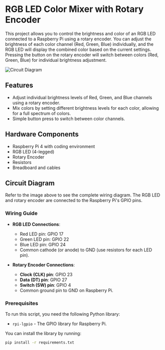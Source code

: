 # RGB LED Color Mixer with Rotary Encoder

This project allows you to control the brightness and color of an RGB LED connected to a Raspberry Pi using a rotary encoder. You can adjust the brightness of each color channel (Red, Green, Blue) individually, and the RGB LED will display the combined color based on the current settings. Pressing the button on the rotary encoder will switch between colors (Red, Green, Blue) for individual brightness adjustment.

![Circuit Diagram](circuit_image.jpg) <!-- Link or upload the image of your circuit here -->

## Features
- Adjust individual brightness levels of Red, Green, and Blue channels using a rotary encoder.
- Mix colors by setting different brightness levels for each color, allowing for a full spectrum of colors.
- Simple button press to switch between color channels.

## Hardware Components
- Raspberry Pi 4 with coding environment
- RGB LED (4-legged)
- Rotary Encoder 
- Resistors
- Breadboard and cables

## Circuit Diagram
Refer to the image above to see the complete wiring diagram. The RGB LED and rotary encoder are connected to the Raspberry Pi's GPIO pins.

### Wiring Guide
- **RGB LED Connections**:
  - Red LED pin: GPIO 17
  - Green LED pin: GPIO 22
  - Blue LED pin: GPIO 24
  - Common cathode (or anode) to GND (use resistors for each LED pin).
  
- **Rotary Encoder Connections**:
  - **Clock (CLK) pin**: GPIO 23
  - **Data (DT) pin**: GPIO 27
  - **Switch (SW) pin**: GPIO 4
  - Common ground pin to GND on Raspberry Pi.

### Prerequisites
To run this script, you need the following Python library:
- `rpi-lgpio` - The GPIO library for Raspberry Pi.

You can install the library by running:
```bash
pip install -r requirements.txt
